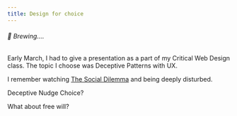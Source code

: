 ```yaml
---
title: Design for choice
---
```


###### 💭  Brewing....



Early March, I had to give a presentation as a part of my Critical Web Design class. The topic I choose was Deceptive Patterns with UX. 

I remember watching [The Social Dilemma](https://www.thesocialdilemma.com/) and being deeply disturbed. 



Deceptive
Nudge
Choice? 

What about free will? 

